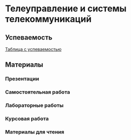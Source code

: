 # Телеуправление и системы телекоммуникаций
## Успеваемость
[Таблица с успеваемостью](https://disk.yandex.ru/i/fUrg1myRGMlYCA)
## Материалы
### Презентации
### Самостоятельная работа
### Лабораторные работы
### Курсовая работа
### Материалы для чтения
